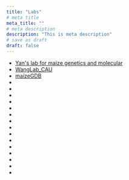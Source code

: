 ```yaml
---
title: "Labs"
# meta title
meta_title: ""
# meta description
description: "This is meta description"
# save as draft
draft: false
---
```












- [Yan's lab for maize genetics and molecular](http://www.maizego.org/)  
- [WangLab_CAU](https://ibreeding.org/)  
- [maizeGDB](https://www.maizegdb.org/)
- []()
- []()
- []()
- []()
- []()
- []()
- []()
- []()
- []()
- []()
- []()
- []()
- []()
- []()
- []()
